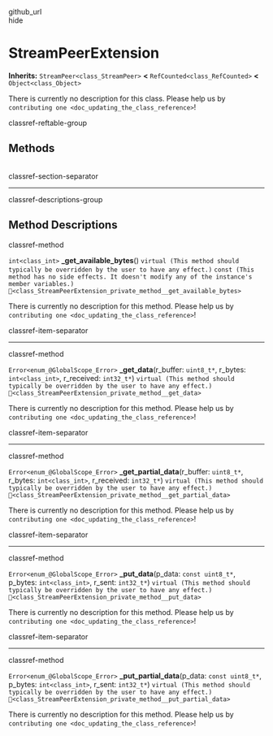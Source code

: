 github\_url  
hide

# StreamPeerExtension

**Inherits:** `StreamPeer<class_StreamPeer>` **&lt;**
`RefCounted<class_RefCounted>` **&lt;** `Object<class_Object>`

There is currently no description for this class. Please help us by
`contributing one <doc_updating_the_class_reference>`!

classref-reftable-group

## Methods

<table>
<tbody>
<tr>
</tr>
<tr>
</tr>
<tr>
</tr>
<tr>
</tr>
<tr>
</tr>
</tbody>
</table>

classref-section-separator

------------------------------------------------------------------------

classref-descriptions-group

## Method Descriptions

classref-method

`int<class_int>` **\_get\_available\_bytes**()
`virtual (This method should typically be overridden by the user to have any effect.)`
`const (This method has no side effects. It doesn't modify any of the instance's member variables.)`
`🔗<class_StreamPeerExtension_private_method__get_available_bytes>`

There is currently no description for this method. Please help us by
`contributing one <doc_updating_the_class_reference>`!

classref-item-separator

------------------------------------------------------------------------

classref-method

`Error<enum_@GlobalScope_Error>` **\_get\_data**(r\_buffer: `uint8_t*`,
r\_bytes: `int<class_int>`, r\_received: `int32_t*`)
`virtual (This method should typically be overridden by the user to have any effect.)`
`🔗<class_StreamPeerExtension_private_method__get_data>`

There is currently no description for this method. Please help us by
`contributing one <doc_updating_the_class_reference>`!

classref-item-separator

------------------------------------------------------------------------

classref-method

`Error<enum_@GlobalScope_Error>` **\_get\_partial\_data**(r\_buffer:
`uint8_t*`, r\_bytes: `int<class_int>`, r\_received: `int32_t*`)
`virtual (This method should typically be overridden by the user to have any effect.)`
`🔗<class_StreamPeerExtension_private_method__get_partial_data>`

There is currently no description for this method. Please help us by
`contributing one <doc_updating_the_class_reference>`!

classref-item-separator

------------------------------------------------------------------------

classref-method

`Error<enum_@GlobalScope_Error>` **\_put\_data**(p\_data:
`const uint8_t*`, p\_bytes: `int<class_int>`, r\_sent: `int32_t*`)
`virtual (This method should typically be overridden by the user to have any effect.)`
`🔗<class_StreamPeerExtension_private_method__put_data>`

There is currently no description for this method. Please help us by
`contributing one <doc_updating_the_class_reference>`!

classref-item-separator

------------------------------------------------------------------------

classref-method

`Error<enum_@GlobalScope_Error>` **\_put\_partial\_data**(p\_data:
`const uint8_t*`, p\_bytes: `int<class_int>`, r\_sent: `int32_t*`)
`virtual (This method should typically be overridden by the user to have any effect.)`
`🔗<class_StreamPeerExtension_private_method__put_partial_data>`

There is currently no description for this method. Please help us by
`contributing one <doc_updating_the_class_reference>`!
